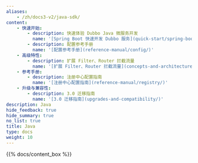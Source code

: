 ```yaml
---
aliases:
    - /zh/docs3-v2/java-sdk/
content:
    - 快速开始:
        - description: 快速体验 Dubbo Java 微服务开发
          name: '[Spring Boot 快速开发 Dubbo 服务](quick-start/spring-boot/)'
        - description: 配置参考手册
          name: '[配置参考手册](reference-manual/config/)'
    - 高级特性:
        - description: 扩展 Filter、Router 拦截流量
          name: '[扩展 Filter、Router 拦截流量](concepts-and-architecture/service-invocation/)'
    - 参考手册:
        - description: 注册中心配置指南
          name: '[注册中心配置指南](reference-manual/registry/)'
    - 升级与兼容性:
        - description: 3.0 迁移指南
          name: '[3.0 迁移指南](upgrades-and-compatibility/)'
description: Java
hide_feedback: true
hide_summary: true
no_list: true
title: Java
type: docs
weight: 10
---
```



{{% docs/content_box %}}
